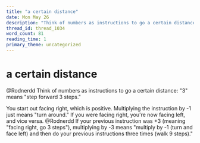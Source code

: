 ```yaml
---
title: "a certain distance"
date: Mon May 26
description: "Think of numbers as instructions to go a certain distance: '3' means 'step forward 3 steps. ' You start out facing right, which is positive."
thread_id: thread_1034
word_count: 81
reading_time: 1
primary_theme: uncategorized
---
```


# a certain distance

@Rodnerdd Think of numbers as instructions to go a certain distance: "3" means "step forward 3 steps."

You start out facing right, which is positive. Multiplying the instruction by -1 just means "turn around." If you were facing right, you're now facing left, and vice versa. @Rodnerdd If your previous instruction was +3 (meaning "facing right, go 3 steps"), multiplying by -3 means "multiply by -1 (turn and face left) and then do your previous instructions three times (walk 9 steps)."